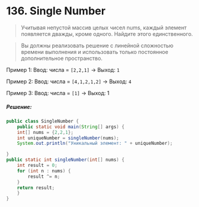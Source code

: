 # 136. Single Number

>Учитывая непустой массив целых чисел nums, каждый элемент появляется дважды, кроме одного. Найдите этого единственного.

>Вы должны реализовать решение с линейной сложностью времени выполнения и использовать только постоянное дополнительное пространство.


Пример 1:
Ввод: числа = `[2,2,1]` -> Выход: `1`

Пример 2:
Ввод: числа = `[4,1,2,1,2]` -> Выход: `4`

Пример 3:
Ввод: числа = `[1]` -> Выход: 1

##### Решение:
```java
public class SingleNumber {
    public static void main(String[] args) {
    int[] nums = {2,2,1};
    int uniqueNumber = singleNumber(nums);
    System.out.println("Уникальный элемент: " + uniqueNumber);

}
public static int singleNumber(int[] nums) {
    int result = 0;
    for (int n : nums) {
        result ^= n;
    }
    return result;
    }
}
